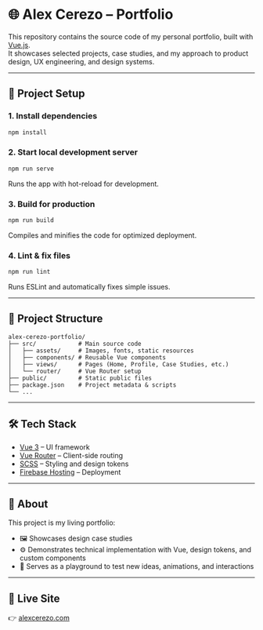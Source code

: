 # 🌐 Alex Cerezo – Portfolio

This repository contains the source code of my personal portfolio, built with [Vue.js](https://vuejs.org/).  
It showcases selected projects, case studies, and my approach to product design, UX engineering, and design systems.

---

## 🚀 Project Setup

### 1. Install dependencies
```bash
npm install
```

### 2. Start local development server
```bash
npm run serve
```
Runs the app with hot-reload for development.

### 3. Build for production
```bash
npm run build
```
Compiles and minifies the code for optimized deployment.

### 4. Lint & fix files
```bash
npm run lint
```
Runs ESLint and automatically fixes simple issues.

---

## 📂 Project Structure
```
alex-cerezo-portfolio/
├── src/            # Main source code
│   ├── assets/     # Images, fonts, static resources
│   ├── components/ # Reusable Vue components
│   ├── views/      # Pages (Home, Profile, Case Studies, etc.)
│   └── router/     # Vue Router setup
├── public/         # Static public files
├── package.json    # Project metadata & scripts
└── ...
```

---

## 🛠 Tech Stack
- [Vue 3](https://vuejs.org/) – UI framework  
- [Vue Router](https://router.vuejs.org/) – Client-side routing  
- [SCSS](https://sass-lang.com/) – Styling and design tokens  
- [Firebase Hosting](https://firebase.google.com/) – Deployment  

---

## 📌 About
This project is my living portfolio:  

- 🖼 Showcases design case studies
- ⚙️ Demonstrates technical implementation with Vue, design tokens, and custom components  
- 🎨 Serves as a playground to test new ideas, animations, and interactions  

---

## 🔗 Live Site
👉 [alexcerezo.com](https://alexcerezo.com)
